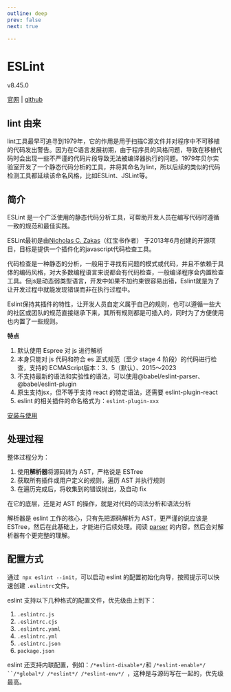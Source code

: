 ```yaml
---
outline: deep
prev: false
next: true

---
```


<h1>ESLint</h1><p>v8.45.0</p>

[官网](https://zh-hans.eslint.org/) | [github](https://github.com/eslint/eslint)



## lint 由来

lint工具最早可追寻到1979年，它的作用是用于扫描C源文件并对程序中不可移植的代码发出警告。因为在C语言发展初期，由于程序员的风格问题，导致在移植代码时会出现一些不严谨的代码片段导致无法被编译器执行的问题。1979年贝尔实验室开发了一个静态代码分析的工具，并将其命名为lint，所以后续的类似的代码检测工具都延续该命名风格，比如ESLint、JSLint等。



## 简介

ESLint 是一个广泛使用的静态代码分析工具，可帮助开发人员在编写代码时遵循一致的规范和最佳实践。

ESLint最初是由[Nicholas C. Zakas](http://nczonline.net/)（红宝书作者） 于2013年6月创建的开源项目，目标是提供一个插件化的javascript代码检查工具。

代码检查是一种静态的分析，一般用于寻找有问题的模式或代码，并且不依赖于具体的编码风格，对大多数编程语言来说都会有代码检查，一般编译程序会内置检查工具。但js是动态弱类型语言，开发中如果不加约束很容易出错，Eslint就是为了让开发过程中就能发现错误而非在执行过程中。

Eslint保持其插件的特性，让开发人员自定义属于自己的规则，也可以遵循一些大的社区或团队的规范直接继承下来，其所有规则都是可插入的，同时为了方便使用也内置了一些规则。

**特点**

1. 默认使用 Espree 对 js 进行解析
2. 本身只能对 js 代码和符合 es 正式规范（至少 stage 4 阶段）的代码进行检查，支持的 ECMAScript版本：3、5（默认）、2015～2023
3. 不支持最新的语法和实验性的语法，可以使用@babel/eslint-parser、@babel/eslint-plugin
4. 原生支持jsx，但不等于支持 react 的特定语法，还需要 eslint-plugin-react
5. eslint 的相关插件的命名格式为：`eslint-plugin-xxx`

[安装与使用](https://zh-hans.eslint.org/docs/latest/use/getting-started)

## 处理过程

整体过程分为：

1. 使用**解析器**将源码转为 AST，严格说是 ESTree
2. 获取所有插件或用户定义的规则，遍历 AST 并执行规则
3. 在遍历完成后，将收集到的错误抛出，及自动 fix

在它的底层，还是对 AST 的操作，就是对代码的词法分析和语法分析

解析器是 eslint 工作的核心，只有先把源码解析为 AST，更严谨的说应该是 ESTree，然后在此基础上，才能进行后续处理。阅读 [parser](./parser) 的内容，然后会对解析器有个更完整的理解。



## 配置方式

通过` npx eslint --init`，可以启动 eslint 的配置初始化向导，按照提示可以快速创建 `.eslintrc`文件。

eslint 支持以下几种格式的配置文件，优先级由上到下：

1. `.eslintrc.js`
2. `.eslintrc.cjs`
3. `.eslintrc.yaml`
4. `.eslintrc.yml`
5. `.eslintrc.json`
6. `package.json`

eslint 还支持内联配置，例如：` /*eslint-disable*/ `和 `/*eslint-enable*/ ``/*global*/ /*eslint*/ /*eslint-env*/ `，这种是与源码写在一起的，优先级最高。

